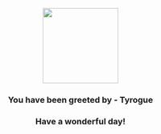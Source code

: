<p align="center">
    <img src="https://raw.githubusercontent.com/PokeAPI/sprites/master/sprites/pokemon/236.png" width="150" height="150">
</p>
<h3 align="center">You have been greeted by - <b>Tyrogue</b></h3>
<h3 align="center">Have a wonderful day!</h3>
